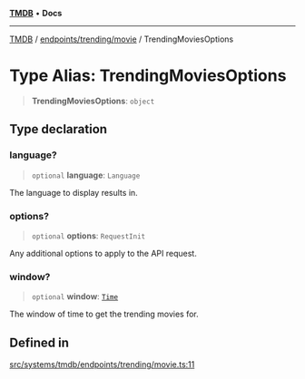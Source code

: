 [**TMDB**](../../../../README.md) • **Docs**

***

[TMDB](../../../../README.md) / [endpoints/trending/movie](../README.md) / TrendingMoviesOptions

# Type Alias: TrendingMoviesOptions

> **TrendingMoviesOptions**: `object`

## Type declaration

### language?

> `optional` **language**: `Language`

The language to display results in.

### options?

> `optional` **options**: `RequestInit`

Any additional options to apply to the API request.

### window?

> `optional` **window**: [`Time`](../../utils/constants/type-aliases/Time.md)

The window of time to get the trending movies for.

## Defined in

[src/systems/tmdb/endpoints/trending/movie.ts:11](https://github.com/Norviah/media-hub/blob/18a8c2edf600e1d27fc5173db1855dfb068c9a34/src/systems/tmdb/endpoints/trending/movie.ts#L11)
